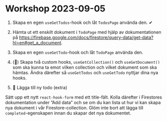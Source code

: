 # Workshop 2023-09-05

1. Skapa en egen `useGetTodos`-hook och låt `TodosPage` använda den. ✔

2. Hämta ut ett enskilt dokument i `TodoPage` med hjälp av dokumentationen på <https://firebase.google.com/docs/firestore/query-data/get-data?hl=en#get_a_document>.

3. Skapa en egen `useGetTodo`-hook och låt `TodoPage` använda den.

4. (🚀) Skapa två custom hooks, `useGetCollection()` och `useGetDocument()` som ska kunna ta emot vilken collection och vilket dokument som ska hämtas. Ändra därefter så `useGetTodos` och `useGetTodo` nyttjar dina nya hooks.

5. 🌟 Lägga till ny todo (extra)

Sätt upp ett nytt `react-hook-form` med ett title-fält. Kolla därefter i Firestores dokumentation under ”Add data” och se om du kan lista ut hur vi kan skapa nya dokument i vår Firestore-collection. Glöm inte bort att lägga till `completed`-egenskapen innan du skapar det nya dokumentet.
